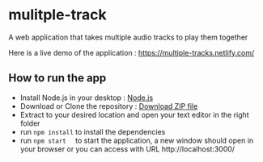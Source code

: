 # mulitple-track
A web application that takes multiple audio tracks to play them together

Here is a live demo of the application : https://multiple-tracks.netlify.com/

## How to run the app

- Install Node.js in your desktop  : [Node.js](https://nodejs.org/en/)
- Download or Clone the repository : [Download ZIP file](https://github.com/AHannelais/mulitple-tracks/archive/master.zip)
- Extract to your desired location and open your text editor in the right folder
- run ``npm install`` to install the dependencies
- run ``npm start  `` to start the application, a new window should open in your browser or you can access with URL http://localhost:3000/
